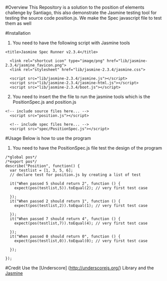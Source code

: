 #Overview
This Repository is a solution to the position of elements challenge by Santiago, this also demonstrate the Jasmine testing tool for testing the source code position.js. We make the Spec javascript file to test them as well

#Installation

1. You need to have the following script with Jasmine tools
```
<title>Jasmine Spec Runner v2.3.4</title>

  <link rel="shortcut icon" type="image/png" href="lib/jasmine-2.3.4/jasmine_favicon.png">
  <link rel="stylesheet" href="lib/jasmine-2.3.4/jasmine.css">

  <script src="lib/jasmine-2.3.4/jasmine.js"></script>
  <script src="lib/jasmine-2.3.4/jasmine-html.js"></script>
  <script src="lib/jasmine-2.3.4/boot.js"></script>

```
2. You need to insert the the file to run the jasmine tools which is the PositionSpec.js and position.js
```
<!-- include source files here... -->
  <script src="position.js"></script>

  <!-- include spec files here... -->
  <script src="spec/PositionSpec.js"></script>
```

#Usage
Below is how to use the program 

1. You need to have the PositionSpec.js file test the design of the program
```
/*global pos*/
/*export pos*/
describe("Position", function() {
  var testlist = [1, 3, 5, 6];
  // declare test for position.js by creating a list of test

  it("When passed 5 should return 2", function () {
    expect(pos(testlist,5)).toEqual(2); // very first test case

  });
  it("When passed 2 should return 1", function () {
    expect(pos(testlist,2)).toEqual(1); // very first test case

  });
  it("When passed 7 should return 4", function () {
    expect(pos(testlist,7)).toEqual(4); // very first test case

  });
  it("When passed 0 should return 0", function () {
    expect(pos(testlist,0)).toEqual(0); // very first test case

  });

});
```

#Credit 
Use the [Underscore] (http://underscorejs.org/) Library and the [Jasmine](http://jasmine.github.io/2.3/introduction.html)

